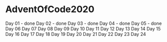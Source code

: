 # AdventOfCode2020

Day 01  - done
Day 02  - done
Day 03  - done
Day 04  - done
Day 05  - done
Day 06
Day 07
Day 08
Day 09
Day 10
Day 11
Day 12
Day 13
Day 14
Day 15
Day 16
Day 17
Day 18
Day 19
Day 20
Day 21
Day 22
Day 23
Day 24
